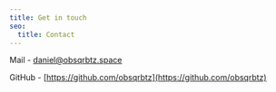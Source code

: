 ```yaml
---
title: Get in touch
seo:
  title: Contact
---
```


Mail - [daniel@obsqrbtz.space](mailto:daniel@obsqrbtz.space)

GitHub - [https://github.com/obsqrbtz](https://github.com/obsqrbtz)